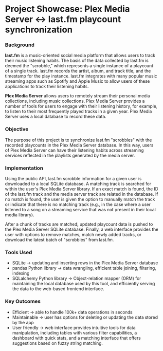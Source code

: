 # Project Showcase: Plex Media Server <-> last.fm playcount synchronization
### Background
**last.fm** is a music-oriented social media platform that allows users to track their music listening habits. The basis of the data collected by last.fm is deemed the "scrobble," which represents a single instance of a playcount of a single track. last.fm records the artist, album, and track title, and the timestamp for the play instance. last.fm integrates with many popular music streaming apps such as Spotify and Apple Music to allow users of these applications to track their listening habits.

**Plex Media Server** allows users to remotely stream their personal media collections, including music collections. Plex Media Server provides a number of tools for users to engage with their listening history, for example, to listen to their most frequently played tracks in a given year. Plex Media Server uses a local database to record these data.
### Objective
The purpose of this project is to synchronize last.fm "scrobbles" with the recorded playcounts in the Plex Media Server database. In this way, users of Plex Media Server can have their listening habits across streaming services reflected in the playlists generated by the media server.
### Implementation
Using the public API, last.fm scrobble information for a given user is downloaded to a local SQLite database. A matching track is searched for within the user's Plex Media Server library. If an exact match is found, the ID of the last.fm track and the media server track are related in the database. If no match is found, the user is given the option to manually match the track or indicate that there is no matching track (e.g., in the case where a user listened to a song on a streaming service that was not present in their local media library).

After a chunk of tracks are matched, updated playcount data is pushed to the Plex Media Server SQLite database.
Finally, a web interface provides the user with options to remove matches, match newly added tracks, or download the latest batch of "scrobbles" from last.fm.
### Tools Used
- SQLite -> updating and inserting rows in the Plex Media Server database
- pandas Python library -> data wrangling, efficient table joining, filtering, indexing
- SQLalchemy Python library ->  Object-relation mapper (ORM) for maintaining the local database used by this tool, and efficiently serving the data to the web-based frontend interface.
### Key Outcomes
- Efficient -> able to handle 100k+ data operations in seconds
- Maintainable -> user has options for deleting or updating the data stored by the app
- User friendly -> web interface provides intuitive tools for data manipulation, including tables with various filter capabilities, a dashboard with quick stats, and a matching interface that offers suggestions based on fuzzy string matching.